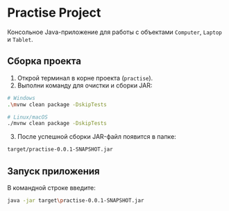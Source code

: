 # Practise Project

Консольное Java-приложение для работы с объектами `Computer`, `Laptop` и `Tablet`.

## Сборка проекта

1. Открой терминал в корне проекта (`practise`).  
2. Выполни команду для очистки и сборки JAR:

```bash
# Windows
.\mvnw clean package -DskipTests

# Linux/macOS
./mvnw clean package -DskipTests

```

3. После успешной сборки JAR-файл появится в папке:
```bash
target/practise-0.0.1-SNAPSHOT.jar
```
## Запуск приложения

В командной строке введите: 
```bash
java -jar target\practise-0.0.1-SNAPSHOT.jar
```
